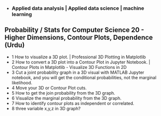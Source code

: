 - ### Applied data analysis | Applied data science | machine learning
## Probability / Stats for Computer Science 20 - Higher Dimensions, Contour Plots, Dependence (Urdu)
  - 1 How to visualize a 3D plot. | Professional 3D Plotting in Matplotlib
  - 2 How to convert a 3D plot into a Contour Plot in Jupyter Notebook. | Contour Plots in Matplotlib - Visualize 3D Functions in 2D
  - 3 Cut a joint probability graph in a 3D visual with MATLAB Jupyter notebook, and you will get the conditional probabilities, not the marginal likelihood. 
  - 4 Move your 3D or Contour Plot cuts.
  - 5 How to get the join probability from the 3D graph.
  - 6 Visualize the marginal probability from the 3D graph.
  - 7 How to identify contour plots as independent or correlated.
  - 8 three variable x,y,z in 3D graph?
